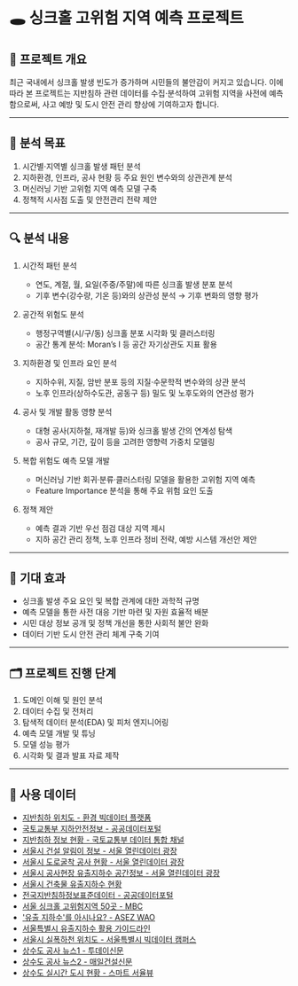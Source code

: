 # 🕳️ 싱크홀 고위험 지역 예측 프로젝트

## 📌 프로젝트 개요

최근 국내에서 싱크홀 발생 빈도가 증가하며 시민들의 불안감이 커지고 있습니다. 이에 따라 본 프로젝트는 지반침하 관련 데이터를 수집·분석하여 고위험 지역을 사전에 예측함으로써, 사고 예방 및 도시 안전 관리 향상에 기여하고자 합니다.

---

## 🎯 분석 목표
1. 시간별·지역별 싱크홀 발생 패턴 분석
2. 지하환경, 인프라, 공사 현황 등 주요 원인 변수와의 상관관계 분석
3. 머신러닝 기반 고위험 지역 예측 모델 구축
4. 정책적 시사점 도출 및 안전관리 전략 제안

---

## 🔍 분석 내용

1. 시간적 패턴 분석
    - 연도, 계절, 월, 요일(주중/주말)에 따른 싱크홀 발생 분포 분석
    - 기후 변수(강수량, 기온 등)와의 상관성 분석 → 기후 변화의 영향 평가

2. 공간적 위험도 분석
    - 행정구역별(시/구/동) 싱크홀 분포 시각화 및 클러스터링
    - 공간 통계 분석: Moran’s I 등 공간 자기상관도 지표 활용

3. 지하환경 및 인프라 요인 분석
    - 지하수위, 지질, 암반 분포 등의 지질·수문학적 변수와의 상관 분석
    - 노후 인프라(상하수도관, 공동구 등) 밀도 및 노후도와의 연관성 평가

4. 공사 및 개발 활동 영향 분석
    - 대형 공사(지하철, 재개발 등)와 싱크홀 발생 간의 연계성 탐색
    - 공사 규모, 기간, 깊이 등을 고려한 영향력 가중치 모델링

5. 복합 위험도 예측 모델 개발
    - 머신러닝 기반 회귀·분류·클러스터링 모델을 활용한 고위험 지역 예측
    - Feature Importance 분석을 통해 주요 위험 요인 도출

6. 정책 제안
    - 예측 결과 기반 우선 점검 대상 지역 제시
    - 지하 공간 관리 정책, 노후 인프라 정비 전략, 예방 시스템 개선안 제안

---

## 🧠 기대 효과
- 싱크홀 발생 주요 요인 및 복합 관계에 대한 과학적 규명
- 예측 모델을 통한 사전 대응 기반 마련 및 자원 효율적 배분
- 시민 대상 정보 공개 및 정책 개선을 통한 사회적 불안 완화
- 데이터 기반 도시 안전 관리 체계 구축 기여

---

## 🗂️ 프로젝트 진행 단계
1. 도메인 이해 및 원인 분석
2. 데이터 수집 및 전처리
3. 탐색적 데이터 분석(EDA) 및 피처 엔지니어링
4. 예측 모델 개발 및 튜닝
5. 모델 성능 평가
6. 시각화 및 결과 발표 자료 제작

---

## 📂 사용 데이터
- [지반침하 위치도 - 환경 빅데이터 플랫폼](https://www.bigdata-environment.kr/user/data_market/detail.do?id=f644daf0-314a-11ea-adf5-336b13359c97#)
- [국토교통부 지하안전정보 - 공공데이터포털](https://www.data.go.kr/data/15041891/openapi.do)
- [지반침하 정보 현황 - 국토교통부 데이터 통합 채널](https://data.molit.go.kr/data-set/search/detail/11857315)
- [서울시 건설 알림이 정보 - 서울 열린데이터 광장](https://data.seoul.go.kr/dataList/OA-1222/S/1/datasetView.do)
- [서울시 도로굴착 공사 현황 - 서울 열린데이터 광장](https://data.seoul.go.kr/dataList/OA-1239/S/1/datasetView.do)
- [서울시 공사현장 유출지하수 공간정보 - 서울 열린데이터 광장](https://data.seoul.go.kr/dataList/OA-21109/S/1/datasetView.do)
- [서울시 건축물 유출지하수 현황](https://data.seoul.go.kr/dataList/OA-15607/S/1/datasetView.do)
- [전국지반침하정보표준데이터 - 공공데이터포털](https://www.data.go.kr/data/15025448/standard.do#tab_layer_detail_function)
- [서울 싱크홀 고위험지역 50곳 - MBC](https://image.imnews.imbc.com/pdf/society/2025/04/20250408_1.pdf)
- ['유출 지하수'를 아시나요? - ASEZ WAO](https://asezwao.org/talk/%EC%9C%A0%EC%B6%9C-%EC%A7%80%ED%95%98%EC%88%98%EB%A5%BC-%EC%95%84%EC%8B%9C%EB%82%98%EC%9A%94/)
- [서울특별시 유출지하수 활용 가이드라인](https://news.seoul.go.kr/env/archives/513144)
- [서울시 실폭하천 위치도 - 서울특별시 빅데이터 캠퍼스](https://bigdata.seoul.go.kr/data/selectSampleData.do?sample_data_seq=162)
- [상수도 공사 뉴스1 - 투데이신문](https://www.ntoday.co.kr/news/articleView.html?idxno=110006)
- [상수도 공사 뉴스2 - 매일건설신문](https://www.mcnews.co.kr/77965)
- [상수도 실시간 도시 현황 - 스마트 서율뷰](https://scpm.seoul.go.kr/now/water?clean=)

